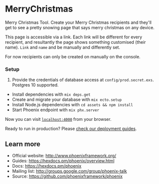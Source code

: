# MerryChristmas

Merry Christmas Tool.
Create your Merry Christmas recipients and they'll get to see a pretty snowing page that says merry christmas on any device.

This page is accessible via a link. Each link will be different for every recipient, and resultantly the page shows something customised (their name). `Link` and `name` and be manually and differently set.

For now recipients can only be created on manually on the console.

### Setup

1. Provide the credentials of database access at `config/prod.secret.exs`. Postgres 10 supported.

  * Install dependencies with `mix deps.get`
  * Create and migrate your database with `mix ecto.setup`
  * Install Node.js dependencies with `cd assets && npm install`
  * Start Phoenix endpoint with `mix phx.server`

Now you can visit [`localhost:4000`](http://localhost:4000) from your browser.

Ready to run in production? Please [check our deployment guides](https://hexdocs.pm/phoenix/deployment.html).

## Learn more

  * Official website: http://www.phoenixframework.org/
  * Guides: https://hexdocs.pm/phoenix/overview.html
  * Docs: https://hexdocs.pm/phoenix
  * Mailing list: http://groups.google.com/group/phoenix-talk
  * Source: https://github.com/phoenixframework/phoenix
